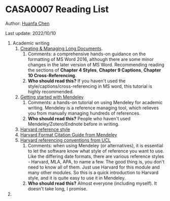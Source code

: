 # CASA0007 Reading List

Author: [Huanfa Chen](https://github.com/huanfachen)

Last update: 2022/10/10

1. Academic writing
   1. [Creating & Managing Long Documents](http://training.nottingham.ac.uk/Public/O2016/WordCreatManLongDocs.pdf). 
      1. Comments: a comprehensive hands-on guidance on the formatting of MS Word 2016, although there are some minor changes in the later version of MS Word. Recommending reading the sections of  **Chapter 4 Styles**, **Chapter 9 Captions**, **Chapter 10 Cross-Referencing**. 
      2. **Who should read this?** If you haven't used the style/captions/cross-referencing in MS word, this tutorial is highly recommended.
   2. [Getting started with Mendeley](https://desktop-download.mendeley.com/download/Getting_Started_Guide.pdf)
      1. Comments: a hands-on tutorial on using Mendeley for academic writing. Mendeley is a reference managing tool, which relieves you from manually managing hundreds of references.
      2. **Who should read this?** People who haven't used Mendeley/Zotero/Endnote before in writing.
   3. [Harvard reference style](https://library.aru.ac.uk/referencing/harvard.htm) 
   4. [Harvard Format Citation Guide from Mendeley](https://www.mendeley.com/guides/harvard-citation-guide)
   5. [Harvard referencing conventions from UCL](https://library-guides.ucl.ac.uk/referencing-plagiarism/harvard)
      1. Comments: when using Mendeley (or alternatives), it is essential to let the software know what style of reference you want to use. Like the differing date formats, there are various reference styles - Harvard, MLA, APA, to name a few. The good thing is, you don't need to know all of them. Just use Harvard for this module and many other modules. So this is a quick introduction to Harvard style, and it is quite easy to use it in Mendeley. 
      2. **Who should read this?** Almost everyone (including myself). It doesn't take long, I promise.
2. 